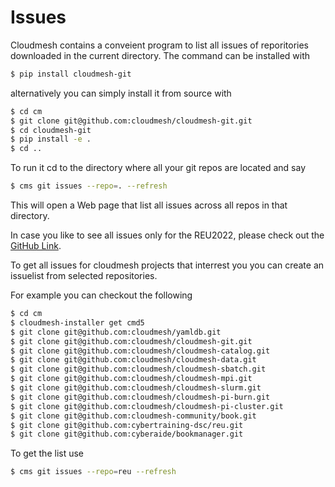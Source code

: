 # Issues

Cloudmesh contains a conveient program to list all issues of
reporitories downloaded in the current directory. The command can be
installed with

```bash
$ pip install cloudmesh-git
```

alternatively you can simply install it from source with 

```bash
$ cd cm
$ git clone git@github.com:cloudmesh/cloudmesh-git.git
$ cd cloudmesh-git 
$ pip install -e .
$ cd ..
```

To run it cd to the directory where all your git repos are located
and say

```bash
$ cms git issues --repo=. --refresh
```

This will open a Web page that list all issues across all repos
in that directory.

In case you like to see all issues only for the REU2022, please check out
the [GitHub Link](https://github.com/cloudmesh/cloudmesh-cc/issues).


To get all issues for cloudmesh projects that interrest you you can create an issuelist from 
selected repositories.

For example you can checkout the following

```bash
$ cd cm
$ cloudmesh-installer get cmd5
$ git clone git@github.com:cloudmesh/yamldb.git
$ git clone git@github.com:cloudmesh/cloudmesh-git.git
$ git clone git@github.com:cloudmesh/cloudmesh-catalog.git
$ git clone git@github.com:cloudmesh/cloudmesh-data.git
$ git clone git@github.com:cloudmesh/cloudmesh-sbatch.git
$ git clone git@github.com:cloudmesh/cloudmesh-mpi.git
$ git clone git@github.com:cloudmesh/cloudmesh-slurm.git
$ git clone git@github.com:cloudmesh/cloudmesh-pi-burn.git
$ git clone git@github.com:cloudmesh/cloudmesh-pi-cluster.git
$ git clone git@github.com:cloudmesh-community/book.git
$ git clone git@github.com:cybertraining-dsc/reu.git
$ git clone git@github.com:cyberaide/bookmanager.git
```

To get the list use

```bash
$ cms git issues --repo=reu --refresh
```